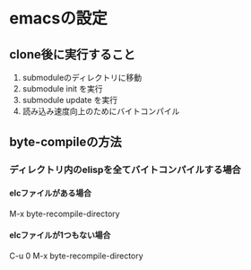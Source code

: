 emacsの設定
=====
## clone後に実行すること
1. submoduleのディレクトリに移動
2. submodule init を実行
3. submodule update を実行
4. 読み込み速度向上のためにバイトコンパイル

## byte-compileの方法
### ディレクトリ内のelispを全てバイトコンパイルする場合
#### elcファイルがある場合
M-x byte-recompile-directory
#### elcファイルが1つもない場合
C-u 0 M-x byte-recompile-directory
